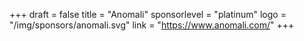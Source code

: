 +++
draft = false
title = "Anomali"
sponsorlevel = "platinum"
logo = "/img/sponsors/anomali.svg"
link = "https://www.anomali.com/"
+++
